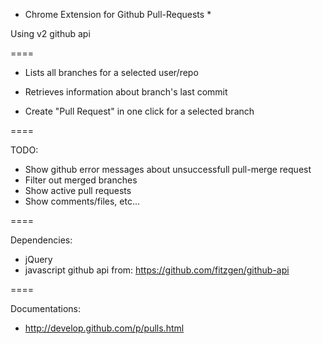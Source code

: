* Chrome Extension for Github Pull-Requests *

Using v2 github api

====

* Lists all branches for a selected user/repo

* Retrieves information about branch's last commit

* Create "Pull Request" in one click for a selected branch


====

TODO:

* Show github error messages about unsuccessfull pull-merge request
* Filter out merged branches 
* Show active pull requests
* Show comments/files, etc...


====

Dependencies:

* jQuery
* javascript github api from: https://github.com/fitzgen/github-api


====

Documentations:

* http://develop.github.com/p/pulls.html